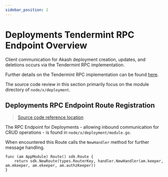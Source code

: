 ```yaml
---
sidebar_position: 2
---
```


# Deployments Tendermint RPC Endpoint Overview

Client communication for Akash deployment creation, updates, and deletions occurs via the Tendermint RPC implementation.

Further details on the Tendermint RPC implementation can be found [here](https://docs.cosmos.network/main/core/grpc\_rest#tendermint-rpc).

The source code review in this section primarily focus on the module directory of `node/x/deployment`.

## Deployments RPC Endpoint Route Registration

> [Source code reference location](https://github.com/akash-network/node/blob/52d5ee5caa2c6e5a5e59893d903d22fe450d6045/x/deployment/module.go#L138)

The RPC Endpoint for Deployments - allowing inbound communication for CRUD operations - is found in `node/x/deployment/module.go`.

When encountered this Route calls the `NewHandler` method for further message handling.

```
func (am AppModule) Route() sdk.Route {
	return sdk.NewRoute(types.RouterKey, handler.NewHandler(am.keeper, am.mkeeper, am.ekeeper, am.authzKeeper))
}
```